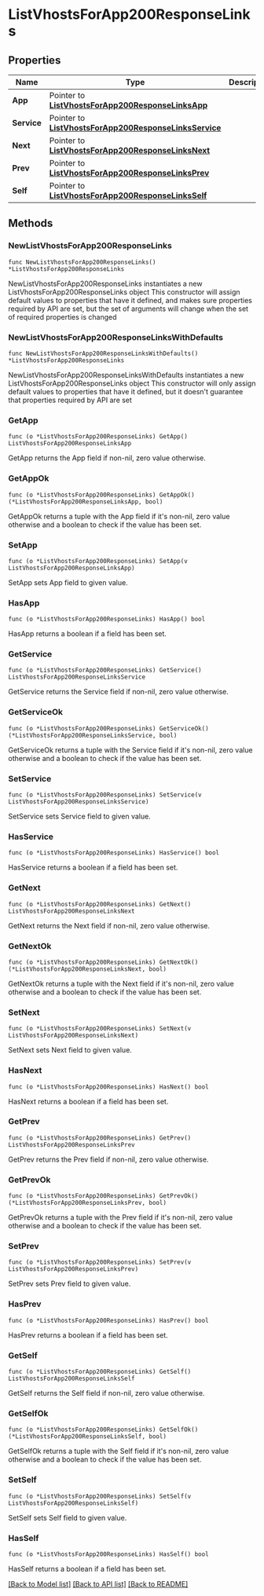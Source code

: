# ListVhostsForApp200ResponseLinks

## Properties

Name | Type | Description | Notes
------------ | ------------- | ------------- | -------------
**App** | Pointer to [**ListVhostsForApp200ResponseLinksApp**](ListVhostsForApp200ResponseLinksApp.md) |  | [optional] 
**Service** | Pointer to [**ListVhostsForApp200ResponseLinksService**](ListVhostsForApp200ResponseLinksService.md) |  | [optional] 
**Next** | Pointer to [**ListVhostsForApp200ResponseLinksNext**](ListVhostsForApp200ResponseLinksNext.md) |  | [optional] 
**Prev** | Pointer to [**ListVhostsForApp200ResponseLinksPrev**](ListVhostsForApp200ResponseLinksPrev.md) |  | [optional] 
**Self** | Pointer to [**ListVhostsForApp200ResponseLinksSelf**](ListVhostsForApp200ResponseLinksSelf.md) |  | [optional] 

## Methods

### NewListVhostsForApp200ResponseLinks

`func NewListVhostsForApp200ResponseLinks() *ListVhostsForApp200ResponseLinks`

NewListVhostsForApp200ResponseLinks instantiates a new ListVhostsForApp200ResponseLinks object
This constructor will assign default values to properties that have it defined,
and makes sure properties required by API are set, but the set of arguments
will change when the set of required properties is changed

### NewListVhostsForApp200ResponseLinksWithDefaults

`func NewListVhostsForApp200ResponseLinksWithDefaults() *ListVhostsForApp200ResponseLinks`

NewListVhostsForApp200ResponseLinksWithDefaults instantiates a new ListVhostsForApp200ResponseLinks object
This constructor will only assign default values to properties that have it defined,
but it doesn't guarantee that properties required by API are set

### GetApp

`func (o *ListVhostsForApp200ResponseLinks) GetApp() ListVhostsForApp200ResponseLinksApp`

GetApp returns the App field if non-nil, zero value otherwise.

### GetAppOk

`func (o *ListVhostsForApp200ResponseLinks) GetAppOk() (*ListVhostsForApp200ResponseLinksApp, bool)`

GetAppOk returns a tuple with the App field if it's non-nil, zero value otherwise
and a boolean to check if the value has been set.

### SetApp

`func (o *ListVhostsForApp200ResponseLinks) SetApp(v ListVhostsForApp200ResponseLinksApp)`

SetApp sets App field to given value.

### HasApp

`func (o *ListVhostsForApp200ResponseLinks) HasApp() bool`

HasApp returns a boolean if a field has been set.

### GetService

`func (o *ListVhostsForApp200ResponseLinks) GetService() ListVhostsForApp200ResponseLinksService`

GetService returns the Service field if non-nil, zero value otherwise.

### GetServiceOk

`func (o *ListVhostsForApp200ResponseLinks) GetServiceOk() (*ListVhostsForApp200ResponseLinksService, bool)`

GetServiceOk returns a tuple with the Service field if it's non-nil, zero value otherwise
and a boolean to check if the value has been set.

### SetService

`func (o *ListVhostsForApp200ResponseLinks) SetService(v ListVhostsForApp200ResponseLinksService)`

SetService sets Service field to given value.

### HasService

`func (o *ListVhostsForApp200ResponseLinks) HasService() bool`

HasService returns a boolean if a field has been set.

### GetNext

`func (o *ListVhostsForApp200ResponseLinks) GetNext() ListVhostsForApp200ResponseLinksNext`

GetNext returns the Next field if non-nil, zero value otherwise.

### GetNextOk

`func (o *ListVhostsForApp200ResponseLinks) GetNextOk() (*ListVhostsForApp200ResponseLinksNext, bool)`

GetNextOk returns a tuple with the Next field if it's non-nil, zero value otherwise
and a boolean to check if the value has been set.

### SetNext

`func (o *ListVhostsForApp200ResponseLinks) SetNext(v ListVhostsForApp200ResponseLinksNext)`

SetNext sets Next field to given value.

### HasNext

`func (o *ListVhostsForApp200ResponseLinks) HasNext() bool`

HasNext returns a boolean if a field has been set.

### GetPrev

`func (o *ListVhostsForApp200ResponseLinks) GetPrev() ListVhostsForApp200ResponseLinksPrev`

GetPrev returns the Prev field if non-nil, zero value otherwise.

### GetPrevOk

`func (o *ListVhostsForApp200ResponseLinks) GetPrevOk() (*ListVhostsForApp200ResponseLinksPrev, bool)`

GetPrevOk returns a tuple with the Prev field if it's non-nil, zero value otherwise
and a boolean to check if the value has been set.

### SetPrev

`func (o *ListVhostsForApp200ResponseLinks) SetPrev(v ListVhostsForApp200ResponseLinksPrev)`

SetPrev sets Prev field to given value.

### HasPrev

`func (o *ListVhostsForApp200ResponseLinks) HasPrev() bool`

HasPrev returns a boolean if a field has been set.

### GetSelf

`func (o *ListVhostsForApp200ResponseLinks) GetSelf() ListVhostsForApp200ResponseLinksSelf`

GetSelf returns the Self field if non-nil, zero value otherwise.

### GetSelfOk

`func (o *ListVhostsForApp200ResponseLinks) GetSelfOk() (*ListVhostsForApp200ResponseLinksSelf, bool)`

GetSelfOk returns a tuple with the Self field if it's non-nil, zero value otherwise
and a boolean to check if the value has been set.

### SetSelf

`func (o *ListVhostsForApp200ResponseLinks) SetSelf(v ListVhostsForApp200ResponseLinksSelf)`

SetSelf sets Self field to given value.

### HasSelf

`func (o *ListVhostsForApp200ResponseLinks) HasSelf() bool`

HasSelf returns a boolean if a field has been set.


[[Back to Model list]](../README.md#documentation-for-models) [[Back to API list]](../README.md#documentation-for-api-endpoints) [[Back to README]](../README.md)


